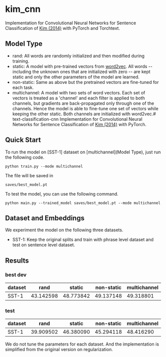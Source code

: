 # kim_cnn

Implementation for Convolutional Neural Networks for Sentence Classification of [Kim (2014)](https://arxiv.org/abs/1408.5882) with PyTorch and Torchtext.

## Model Type

- rand: All words are randomly initialized and then modified during training.
- static: A model with pre-trained vectors from [word2vec](https://code.google.com/archive/p/word2vec/). All words -- including the unknown ones that are initialized with zero -- are kept static and only the other parameters of the model are learned.
- non-static: Same as above but the pretrained vectors are fine-tuned for each task.
- multichannel: A model with two sets of word vectors. Each set of vectors is treated as a 'channel' and each filter is applied to both channels, but gradients are back-propagated only through one of the channels. Hence the model is able to fine-tune one set of vectors while keeping the other static. Both channels are initialized with word2vec.# text-classification-cnn
Implementation for Convolutional Neural Networks for Sentence Classification of [Kim (2014)](https://arxiv.org/abs/1408.5882) with PyTorch.


## Quick Start


To run the model on [SST-1] dataset on [multichannel](Model Type), just run the following code.

```
python train.py --mode multichannel
```

The file will be saved in 

```
saves/best_model.pt
```

To test the model, you can use the following command.

```
python main.py --trained_model saves/best_model.pt --mode multichannel
```



## Dataset and Embeddings 

We experiment the model on the following three datasets.

- SST-1: Keep the original splits and train with phrase level dataset and test on sentence level dataset.


## Results

### best dev 
|dataset|rand|static|non-static|multichannel|
|---|---|---|---|---|
|SST-1|43.142598|48.773842|49.137148|49.318801|


### test
|dataset|rand|static|non-static|multichannel|
|---|---|---|---|---|
|SST-1|39.909502|46.380090|45.294118|48.416290|

We do not tune the parameters for each dataset. And the implementation is simplified from the original version on regularization.

